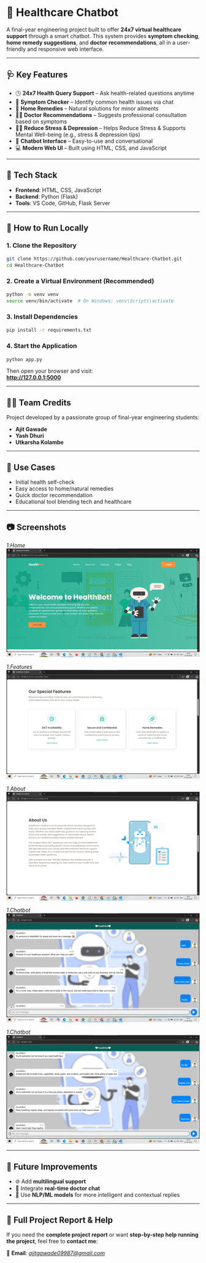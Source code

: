
# 💬 Healthcare Chatbot

A final-year engineering project built to offer **24x7 virtual healthcare support** through a smart chatbot. This system provides **symptom checking**, **home remedy suggestions**, and **doctor recommendations**, all in a user-friendly and responsive web interface.

---

## 🩺 Key Features

- 🕒 **24x7 Health Query Support** – Ask health-related questions anytime  
- 🤖 **Symptom Checker** – Identify common health issues via chat  
- 🌿 **Home Remedies** – Natural solutions for minor ailments  
- 👨‍⚕️ **Doctor Recommendations** – Suggests professional consultation based on symptoms  
- 🧘‍♀️ **Reduce Stress & Depression** – Helps Reduce Stress & Supports Mental Well-being (e.g., stress & depression tips)  
- 💬 **Chatbot Interface** – Easy-to-use and conversational  
- 💻 **Modern Web UI** – Built using HTML, CSS, and JavaScript  

---

## 🔧 Tech Stack

- **Frontend**: HTML, CSS, JavaScript  
- **Backend**: Python (Flask)  
- **Tools**: VS Code, GitHub, Flask Server  

---

## 🚀 How to Run Locally

### 1. Clone the Repository

```bash
git clone https://github.com/yourusername/Healthcare-Chatbot.git
cd Healthcare-Chatbot
```

### 2. Create a Virtual Environment (Recommended)

```bash
python -m venv venv
source venv/bin/activate  # On Windows: venv\Scripts\activate
```

### 3. Install Dependencies

```bash
pip install -r requirements.txt
```

### 4. Start the Application

```bash
python app.py
```

Then open your browser and visit:  
**http://127.0.0.1:5000**

---

## 👨‍💻 Team Credits

Project developed by a passionate group of final-year engineering students:

- **Ajit Gawade**  
- **Yash Dhuri**  
- **Utkarsha Kolambe**  

---

## 📌 Use Cases

- Initial health self-check  
- Easy access to home/natural remedies  
- Quick doctor recommendation  
- Educational tool blending tech and healthcare  

---

## 📷 Screenshots

*1.Home*
![image alt](https://github.com/ajits11s/Healthcare-Chatbot/blob/64ca15b7433aaef93fdcc6ebea2e8c7b9a57afb5/HOME.png)

*1.Features*
![image alt](https://github.com/ajits11s/Healthcare-Chatbot/blob/64ca15b7433aaef93fdcc6ebea2e8c7b9a57afb5/FEATURES.png)

*1.About*
![image alt](https://github.com/ajits11s/Healthcare-Chatbot/blob/64ca15b7433aaef93fdcc6ebea2e8c7b9a57afb5/ABOUT.png)

*1.Chatbot*
![image alt](https://github.com/ajits11s/Healthcare-Chatbot/blob/64ca15b7433aaef93fdcc6ebea2e8c7b9a57afb5/bot.png)

*1.Chatbot*
![image alt](https://github.com/ajits11s/Healthcare-Chatbot/blob/64ca15b7433aaef93fdcc6ebea2e8c7b9a57afb5/bot1.png)

---

## 🏁 Future Improvements

- 🌐 Add **multilingual support**  
- 💬 Integrate **real-time doctor chat**  
- 🧠 Use **NLP/ML models** for more intelligent and contextual replies  

---

## 📄 Full Project Report & Help

If you need the **complete project report** or want **step-by-step help running the project**, feel free to **contact me**:

📧 **Email**: *ajitgawade09987@gmail.com*  

